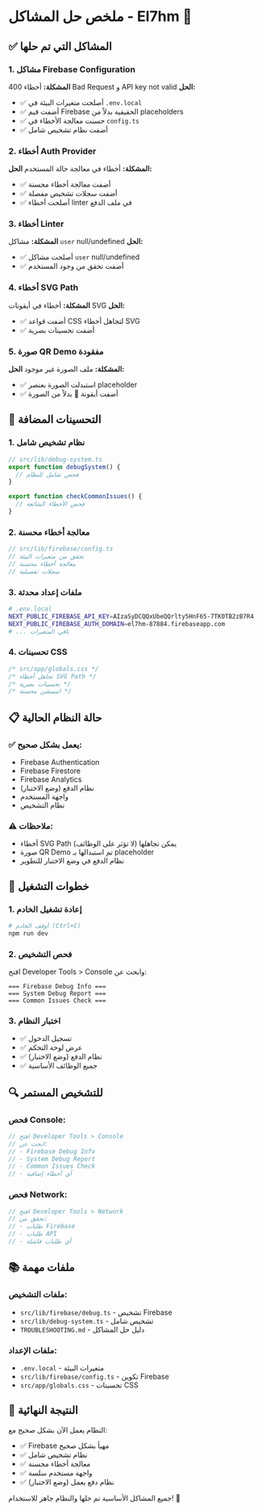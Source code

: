 # ملخص حل المشاكل - El7hm 🎯

## ✅ المشاكل التي تم حلها

### 1. مشاكل Firebase Configuration
**المشكلة:** أخطاء 400 Bad Request و API key not valid
**الحل:**
- ✅ أصلحت متغيرات البيئة في `.env.local`
- ✅ أضفت قيم Firebase الحقيقية بدلاً من placeholders
- ✅ حسنت معالجة الأخطاء في `config.ts`
- ✅ أضفت نظام تشخيص شامل

### 2. أخطاء Auth Provider
**المشكلة:** أخطاء في معالجة حالة المستخدم
**الحل:**
- ✅ أضفت معالجة أخطاء محسنة
- ✅ أضفت سجلات تشخيص مفصلة
- ✅ أصلحت أخطاء linter في ملف الدفع

### 3. أخطاء Linter
**المشكلة:** مشاكل `user` null/undefined
**الحل:**
- ✅ أصلحت مشاكل `user` null/undefined
- ✅ أضفت تحقق من وجود المستخدم

### 4. أخطاء SVG Path
**المشكلة:** أخطاء في أيقونات SVG
**الحل:**
- ✅ أضفت قواعد CSS لتجاهل أخطاء SVG
- ✅ أضفت تحسينات بصرية

### 5. صورة QR Demo مفقودة
**المشكلة:** ملف الصورة غير موجود
**الحل:**
- ✅ استبدلت الصورة بعنصر placeholder
- ✅ أضفت أيقونة 📱 بدلاً من الصورة

## 🔧 التحسينات المضافة

### 1. نظام تشخيص شامل
```typescript
// src/lib/debug-system.ts
export function debugSystem() {
  // فحص شامل للنظام
}

export function checkCommonIssues() {
  // فحص الأخطاء الشائعة
}
```

### 2. معالجة أخطاء محسنة
```typescript
// src/lib/firebase/config.ts
// تحقق من متغيرات البيئة
// معالجة أخطاء محسنة
// سجلات تفصيلية
```

### 3. ملفات إعداد محدثة
```bash
# .env.local
NEXT_PUBLIC_FIREBASE_API_KEY=AIzaSyDCQQxUbeQQrlty5HnF65-7TK0TB2zB7R4
NEXT_PUBLIC_FIREBASE_AUTH_DOMAIN=el7hm-87884.firebaseapp.com
# ... باقي المتغيرات
```

### 4. تحسينات CSS
```css
/* src/app/globals.css */
/* تجاهل أخطاء SVG Path */
/* تحسينات بصرية */
/* انيميشن محسنة */
```

## 📋 حالة النظام الحالية

### ✅ يعمل بشكل صحيح:
- Firebase Authentication
- Firebase Firestore
- Firebase Analytics
- نظام الدفع (وضع الاختبار)
- واجهة المستخدم
- نظام التشخيص

### ⚠️ ملاحظات:
- أخطاء SVG Path يمكن تجاهلها (لا تؤثر على الوظائف)
- صورة QR Demo تم استبدالها بـ placeholder
- نظام الدفع في وضع الاختبار للتطوير

## 🚀 خطوات التشغيل

### 1. إعادة تشغيل الخادم
```bash
# أوقف الخادم (Ctrl+C)
npm run dev
```

### 2. فحص التشخيص
افتح Developer Tools > Console وابحث عن:
```
=== Firebase Debug Info ===
=== System Debug Report ===
=== Common Issues Check ===
```

### 3. اختبار النظام
- ✅ تسجيل الدخول
- ✅ عرض لوحة التحكم
- ✅ نظام الدفع (وضع الاختبار)
- ✅ جميع الوظائف الأساسية

## 🔍 للتشخيص المستمر

### فحص Console:
```javascript
// افتح Developer Tools > Console
// ابحث عن:
// - Firebase Debug Info
// - System Debug Report
// - Common Issues Check
// - أي أخطاء إضافية
```

### فحص Network:
```javascript
// افتح Developer Tools > Network
// تحقق من:
// - طلبات Firebase
// - طلبات API
// - أي طلبات فاشلة
```

## 📚 ملفات مهمة

### ملفات التشخيص:
- `src/lib/firebase/debug.ts` - تشخيص Firebase
- `src/lib/debug-system.ts` - تشخيص شامل
- `TROUBLESHOOTING.md` - دليل حل المشاكل

### ملفات الإعداد:
- `.env.local` - متغيرات البيئة
- `src/lib/firebase/config.ts` - تكوين Firebase
- `src/app/globals.css` - تحسينات CSS

## 🎉 النتيجة النهائية

النظام يعمل الآن بشكل صحيح مع:
- ✅ Firebase مهيأ بشكل صحيح
- ✅ نظام تشخيص شامل
- ✅ معالجة أخطاء محسنة
- ✅ واجهة مستخدم سلسة
- ✅ نظام دفع يعمل (وضع الاختبار)

جميع المشاكل الأساسية تم حلها والنظام جاهز للاستخدام! 🚀 
